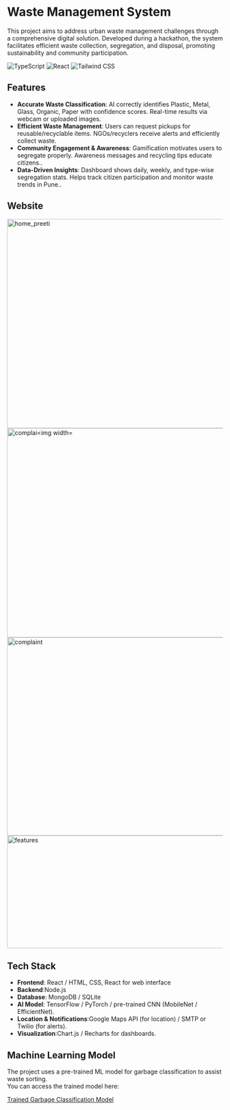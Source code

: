 # Waste Management System



This project aims to address urban waste management challenges through a comprehensive digital solution. Developed during a hackathon, the system facilitates efficient waste collection, segregation, and disposal, promoting sustainability and community participation.

![TypeScript](https://img.shields.io/badge/TypeScript-007ACC?style=for-the-badge&logo=typescript&logoColor=white)
![React](https://img.shields.io/badge/React-61DAFB?style=for-the-badge&logo=react&logoColor=black)
![Tailwind CSS](https://img.shields.io/badge/Tailwind_CSS-06B6D4?style=for-the-badge&logo=tailwind-css&logoColor=white)


## Features

- **Accurate Waste Classification**: AI correctly identifies Plastic, Metal, Glass, Organic, Paper with confidence scores. Real-time results via webcam or uploaded images.
- **Efficient Waste Management**: Users can request pickups for reusable/recyclable items. NGOs/recyclers receive alerts and efficiently collect waste.
- **Community Engagement & Awareness**: Gamification motivates users to segregate properly. Awareness messages and recycling tips educate citizens..
- **Data-Driven Insights**: Dashboard shows daily, weekly, and type-wise segregation stats. Helps track citizen participation and monitor waste trends in Pune..

## Website 
<img width="948" height="488" alt="home_preeti" src="https://github.com/user-attachments/assets/57bbf254-ac5a-48d4-a870-e3736b749944" />
<img width="878" height="488" alt="complai<img width="620" height="493" alt="pickup_preeti" src="https://github.com/user-attachments/assets/e246a8be-0a33-44a7-99fa-0053ee71572b" />
<img width="701" height="462" alt="complaint" src="https://github.com/user-attachments/assets/fcbb278a-80ee-48b4-8c53-401ea9d98282" />
<img width="950" height="263" alt="features" src="https://github.com/user-attachments/assets/63edf4b7-3505-4b93-b8f3-b8f77ea7cbd3" />







## Tech Stack

- **Frontend**: React / HTML, CSS, React for web interface
- **Backend**:Node.js 
- **Database**:  MongoDB / SQLite 
- **AI Model**: TensorFlow / PyTorch / pre-trained CNN (MobileNet / EfficientNet).
- **Location & Notifications**:Google Maps API (for location) / SMTP or Twilio (for alerts).
- **Visualization**:Chart.js / Recharts for dashboards.

## Machine Learning Model

The project uses a pre-trained ML model for garbage classification to assist waste sorting.  
You can access the trained model here:  

[Trained Garbage Classification Model](https://github.com/truptisonwane0603/GARBAGE-CLASSIFICATION)






